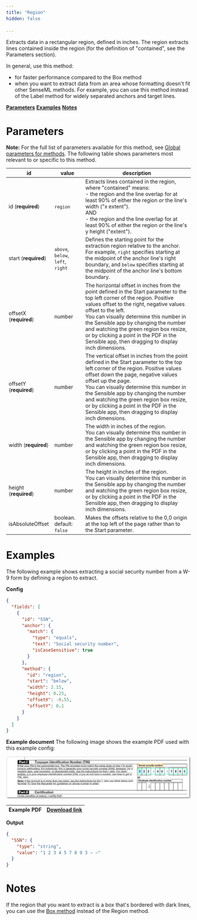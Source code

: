 ```yaml
---
title: "Region"
hidden: false

---
```


Extracts data in a rectangular region, defined in inches. The region extracts lines contained inside the region (for the definition of "contained", see the Parameters section). 

In general, use this method:

- for faster performance compared to the Box method
-  when you want to extract data from an area whose formatting doesn't fit other SenseML methods. For example, you can use this method instead of the Label method for widely separated anchors and target lines.

[**Parameters**](doc:region#parameters)
[**Examples**](doc:region#examples)
[**Notes**](doc:region#notes)

Parameters
====

**Note:** For the full list of parameters available for this method, see [Global parameters for methods](doc:method#global-parameters-for-methods). The following table shows parameters most relevant to or specific to this method.

| id                     | value                             | description                                                  |
| ---------------------- | --------------------------------- | ------------------------------------------------------------ |
| id (**required**)      | `region`                          | Extracts lines contained in the region, where "contained" means:<br/>  - the region and the line overlap for at least 90% of either the region *or* the line's width ("x extent").<br/> AND<br/> - the region and the line overlap for at least 90% of either the region *or* the line's y  height ("extent"). |
| start (**required**)   | `above`, `below`, `left`, `right` | Defines the starting point for the extraction region relative to the anchor. For example,  `right`  specifies starting at the midpoint of the anchor line's right boundary, and `below` specifies starting at the midpoint of the anchor line's bottom boundary. |
| offsetX (**required**) | number                            | The horizontal offset in inches from the point defined in the Start parameter to the top left corner of the region. Positive values offset to the right, negative values offset to the left.<br/>You can visually determine this number in the Sensible app by changing the number and watching the green region box resize, or by clicking a point in the PDF in the Sensible app, then dragging to display inch dimensions. |
| offsetY (**required**) | number                            | The vertical offset in inches from the point defined in the Start parameter to the top left corner of the region. Positive values offset down the page, negative values offset up the page.<br/>You can visually determine this number in the Sensible app by changing the number and watching the green region box resize, or by clicking a point in the PDF in the Sensible app, then dragging to display inch dimensions. |
| width (**required**)   | number                            | The width in inches of the region. <br/>You can visually determine this number in the Sensible app by changing the number and watching the green region box resize, or by clicking a point in the PDF in the Sensible app, then dragging to display inch dimensions. |
| height (**required**)  | number                            | The height in inches of the region. <br/>You can visually determine this number in the Sensible app by changing the number and watching the green region box resize, or by clicking a point in the PDF in the Sensible app, then dragging to display inch dimensions. |
| isAbsoluteOffset       | boolean. default: `false`         | Makes the offsets relative to the 0,0 origin at the top left of the page rather than to the Start parameter. |

Examples
====

The following example shows extracting a social security number from a W-9 form by defining a region to extract.



**Config**

```json
{
  "fields": [
    {
      "id": "SSN",
      "anchor": {
        "match": {
          "type": "equals",
          "text": "Social security number",
          "isCaseSensitive": true
        }
      },
      "method": {
        "id": "region",
        "start": "below",
        "width": 2.15,
        "height": 0.25,
        "offsetX": -0.55,
        "offsetY": 0.1
      }
    }
  ]
}
```

**Example document**
The following image shows the example PDF used with this example config:

![Click to enlarge](https://raw.githubusercontent.com/sensible-hq/sensible-docs/main/readme-sync/assets/v0/images/final/region_ssn.png)

| Example PDF | [Download link](https://raw.githubusercontent.com/sensible-hq/sensible-docs/main/readme-sync/assets/v0/pdfs/region_w9.pdf) |
| ---------------------- | ---------------------------------------------------------------------------------------------------------------------------------- |

**Output**
```json
{
  "SSN": {
    "type": "string",
    "value": "1 2 3 4 5 7 8 9 3 – –"
  }
}
```


Notes
====

If the region that you want to extract is a box that's bordered with dark lines, you can use the [Box method](doc:box) instead of the Region method.